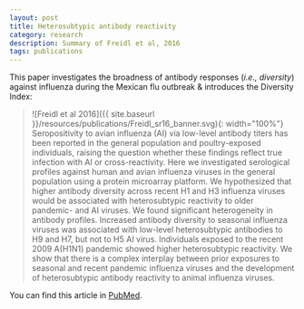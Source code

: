 ```yaml
---
layout: post
title: Heterosubtypic antibody reactivity
category: research
description: Summary of Freidl et al, 2016
tags: publications
---
```


This paper investigates the broadness of antibody responses (_i.e., diversity_) against influenza during the Mexican flu outbreak & introduces the Diversity Index: 

> ![Freidl et al 2016]({{ site.baseurl }}/resources/publications/Freidl_sr16_banner.svg){: width="100%"}
Seropositivity to avian influenza (AI) via low-level antibody titers has been reported in the general population and poultry-exposed individuals, raising the question whether these findings reflect true infection with AI or cross-reactivity. Here we investigated serological profiles against human and avian influenza viruses in the general population using a protein microarray platform. We hypothesized that higher antibody diversity across recent H1 and H3 influenza viruses would be associated with heterosubtypic reactivity to older pandemic- and AI viruses. We found significant heterogeneity in antibody profiles. Increased antibody diversity to seasonal influenza viruses was associated with low-level heterosubtypic antibodies to H9 and H7, but not to H5 AI virus. Individuals exposed to the recent 2009 A(H1N1) pandemic showed higher heterosubtypic reactivity. We show that there is a complex interplay between prior exposures to seasonal and recent pandemic influenza viruses and the development of heterosubtypic antibody reactivity to animal influenza viruses. 

<!--more-->

You can find this article in [PubMed](http://www.ncbi.nlm.nih.gov/pubmed/26853924).